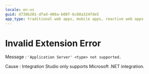 ```yaml
---
locale: en-us
guid: d738b201-dfad-406a-b08f-6c88a324fde5
app_type: traditional web apps, mobile apps, reactive web apps
---
```


# Invalid Extension Error

Message
:   `'Application Server' <type> not supported.`

Cause
:   Integration Studio only supports Microsoft .NET integration.

